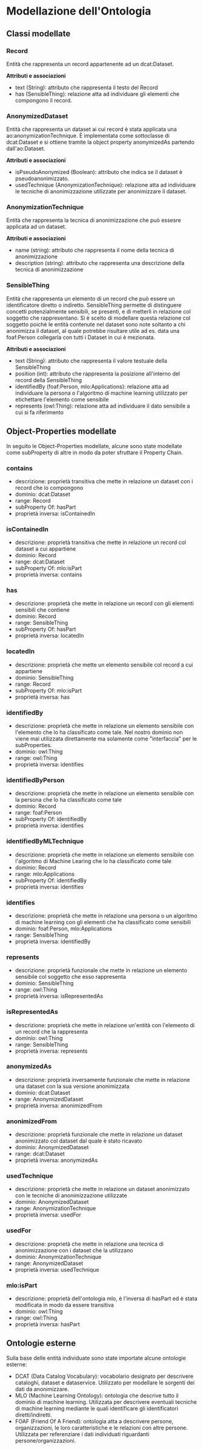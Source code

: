 # Modellazione dell'Ontologia

## Classi modellate

### Record
Entità che rappresenta un record appartenente ad un dcat:Dataset.

**Attributi e associazioni**
- text (String): attributo che rappresenta il testo del Record
- has (SensibleThing): relazione atta ad individuare gli elementi che compongono il record.

### AnonymizedDataset
Entità che rappresenta un dataset ai cui record è stata applicata una ao:anonymizationTechnique. 
È implementata come sottoclasse di dcat:Dataset e si ottiene tramite la object property anonymizedAs partendo dall'ao:Dataset.

**Attributi e associazioni**
- isPseudoAnonymized (Boolean): attributo che indica se il dataset è pseudoanonimizzato.
- usedTechnique (AnonymizationTechnique): relazione atta ad individuare le tecniche di anonimizzazione utilizzate per anonimizzare il dataset.

### AnonymizationTechnique
Entità che rappresenta la tecnica di anonimizzazione che può essesre applicata ad un dataset.

**Attributi e associazioni**
- name (string): attributo che rappresenta il nome della tecnica di anonimizzazione
- description (string): attributo che rappresenta una descrizione della tecnica di anonimizzazione

### SensibleThing
Entità che rappresenta un elemento di un record che può essere un identificatore diretto o indiretto. SensibleThing permette di distinguere concetti potenzialmente sensibili, se presenti, e di metterli in relazione col soggetto che rappresentano. Si è scelto di modellare questa relazione col soggetto poichè le entità contenute nel dataset sono note soltanto a chi anonimizza il dataset, al quale potrebbe risultare utile ad es. data una foaf:Person collegarla con tutti i Dataset in cui è mezionata. 

**Attributi e associazioni**
- text (String): attributo che rappresenta il valore testuale della SensibleThing
- position (int): attributo che rappresenta la posizione all'interno del record della SensibleThing
- identifiedBy (foaf:Person, mlo:Applications): relazione atta ad individuare la persona o l'algoritmo di machine learning utilizzato per etichettare l'elemento come sensibile
- represents (owl:Thing): relazione atta ad individuare il dato sensibile a cui si fa riferimento

## Object-Properties modellate
In seguito le Object-Properties modellate, alcune sono state modellate come subProperty di altre in modo da poter sfruttare il Property Chain.

### contains
- descrizione: proprietà transitiva che mette in relazione un dataset con i record che lo compongono
- dominio: dcat:Dataset
- range: Record
- subProperty Of: hasPart
- proprietà inversa: isContainedIn

### isContainedIn
- descrizione: proprietà transitiva che mette in relazione un record col dataset a cui appartiene
- dominio: Record
- range: dcat:Dataset
- subProperty Of: mlo:isPart
- proprietà inversa: contains

### has
- descrizione: proprietà che mette in relazione un record con gli elementi sensibili che contiene
- dominio: Record
- range: SensibleThing
- subProperty Of: hasPart
- proprietà inversa: locatedIn

### locatedIn
- descrizione: proprietà che mette un elemento sensibile col record a cui appartiene
- dominio: SensibleThing
- range: Record
- subProperty Of: mlo:isPart
- proprietà inversa: has

### identifiedBy
- descrizione: proprietà che mette in relazione un elemento sensibile con l'elemento che lo ha classificato come tale. Nel nostro dominio non viene mai utilizzata direttamente ma solamente come "interfaccia" per le subProperties.
- dominio: owl:Thing
- range: owl:Thing
- proprietà inversa: identifies

### identifiedByPerson
- descrizione: proprietà che mette in relazione un elemento sensibile con la persona che lo ha classificato come tale
- dominio: Record
- range: foaf:Person
- subProperty Of: identifiedBy
- proprietà inversa: identifies

### identifiedByMLTechnique
- descrizione: proprietà che mette in relazione un elemento sensibile con l'algoritmo di Machine Learing che lo ha classificato come tale
- dominio: Record
- range: mlo:Applications
- subProperty Of: identifiedBy
- proprietà inversa: identifies

### identifies
- descrizione: proprietà che mette in relazione una persona o un algoritmo di machine learning con gli elementi che ha classificato come sensibili
- dominio: foaf:Person, mlo:Applications
- range: SensibleThing
- proprietà inversa: identifiedBy

### represents
- descrizione: proprietà funzionale che mette in relazione un elemento sensibile col soggetto che esso rappresenta
- dominio: SensibleThing
- range: owl:Thing
- proprietà inversa: isRepresentedAs

### isRepresentedAs
- descrizione: proprietà che mette in relazione un'entità con l'elemento di un record che la rappresenta
- dominio: owl:Thing
- range: SensibleThing
- proprietà inversa: represents

### anonymizedAs
- descrizione: proprietà inversamente funzionale che mette in relazione una dataset con la sua versione anonimizzata
- dominio: dcat:Dataset
- range: AnonymizedDataset
- proprietà inversa: anonimizedFrom

### anonimizedFrom
- descrizione: proprietà funzionale che mette in relazione un dataset anonimizzato col dataset dal quale è stato ricavato
- dominio: AnonymizedDataset
- range: dcat:Dataset
- proprietà inversa: anonymizedAs

### usedTechnique
- descrizione: proprietà che mette in relazione un dataset anonimizzato con le tecniche di anonimizzazione utilizzate
- dominio: AnonymizedDataset
- range: AnonymizationTechnique
- proprietà inversa: usedFor

### usedFor
- descrizione: proprietà che mette in relazione una tecnica di anonimizzazione con i dataset che la utilizzano
- dominio: AnonymizationTechnique
- range: AnonymizedDataset
- proprietà inversa: usedTechnique

### mlo:isPart
- descrizione: proprietà dell'ontologia mlo, è l'inversa di hasPart ed è stata modificata in modo da essere transitiva
- dominio: owl:Thing
- range: owl:Thing
- proprietà inversa: hasPart

## Ontologie esterne
Sulla base delle entità individuate sono state importate alcune ontologie esterne:
- DCAT (Data Catalog Vocabulary): vocabolario designato per descrivere cataloghi, dataset e dataservice. Utilizzato per modellare le sorgenti dei dati da anonimizzare.
- MLO (Machine Learning Ontology): ontologia che descrive tutto il dominio di machine learning. Utilizzata per descrivere eventuali tecniche di machine learning mediante le quali identificare gli identificatori diretti/indiretti.
- FOAF (Friend Of A Friend): ontologia atta a descrivere persone, organizzazioni, le loro caratteristiche e le relazioni con altre persone. Utilizzata per referenziare i dati individuati riguardanti persone/organizzazioni.
